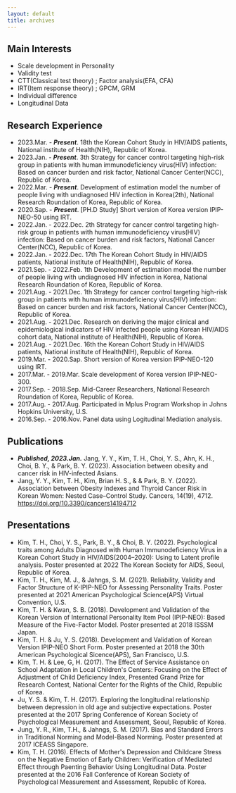 ```yaml
---
layout: default
title: archives
---
```

  
  
## **Main Interests**
* Scale development in Personality  
* Validity test
* CTT(Classical test theory) ; Factor analysis(EFA, CFA) 
* IRT(Item response theory) ; GPCM, GRM
* Individual difference
* Longitudinal Data
  
  
## **Research Experience**
*  2023.Mar. - ***Present***. 18th the Korean Cohort Study in HIV/AIDS patients, National institute of Health(NIH), Republic of Korea.
*  2023.Jan. - ***Present***. 3th Strategy for cancer control targeting high-risk group in patients with human immunodeficiency virus(HIV) infection: Based on cancer burden and risk factor, National Cancer Center(NCC), Republic of Korea.
*  2022.Mar. - ***Present***. Development of estimation model the number of people living with undiagnosed HIV infection in Korea(2th), National Research Roundation of Korea, Republic of Korea. 
*  2020.Sap. - ***Present***. [PH.D Study] Short version of Korea version IPIP-NEO-50 using IRT.
*  2022.Jan. - 2022.Dec. 2th Strategy for cancer control targeting high-risk group in patients with human immunodeficiency virus(HIV) infection: Based on cancer burden and risk factors, National Cancer Center(NCC), Republic of Korea.
*  2022.Jan. - 2022.Dec. 17th The Korean Cohort Study in HIV/AIDS patients, National institute of Health(NIH), Republic of Korea.
*  2021.Sep. - 2022.Feb. 1th Development of estimation model the number of people living with undiagnosed HIV infection in Korea, National Research Roundation of Korea, Republic of Korea.
*  2021.Aug. - 2021.Dec. 1th Strategy for cancer control targeting high-risk group in patients with human immunodeficiency virus(HIV) infection: Based on cancer burden and risk factors, National Cancer Center(NCC), Republic of Korea.
*  2021.Aug. - 2021.Dec. Research on deriving the major clinical and epidemiological indicators of HIV infected people using Korean HIV/AIDS cohort data, National institute of Health(NIH), Republic of Korea.
*  2021.Aug. - 2021.Dec. 16th the Korean Cohort Study in HIV/AIDS patients, National institute of Health(NIH), Republic of Korea.
*  2019.Mar. - 2020.Sap. Short version of Korea version IPIP-NEO-120 using IRT.
*  2017.Mar. - 2019.Mar. Scale development of Korea version IPIP-NEO-300.
*  2017.Sep. - 2018.Sep. Mid-Career Researchers, National Research Roundation of Korea, Republic of Korea. 
*  2017.Aug. - 2017.Aug. Participated in Mplus Program Workshop in Johns Hopkins University, U.S. 
*  2016.Sep. - 2016.Nov. Panel data using Logitudinal Mediation analysis.

## **Publications** 
* ***Published, 2023.Jan.*** Jang, Y. Y., Kim, T. H., Choi, Y. S., Ahn, K. H., Choi, B. Y., & Park, B. Y. (2023). Association between obesity and cancer risk in HIV-infected Asians. 
* Jang, Y. Y., Kim, T. H., Kim, Brian H. S., & & Park, B. Y. (2022). Association between Obesity Indexes and Thyroid Cancer Risk in Korean Women: Nested Case–Control Study. Cancers, 14(19), 4712. https://doi.org/10.3390/cancers14194712
  
## **Presentations** 
* Kim, T. H., Choi, Y. S., Park, B. Y., & Choi, B. Y. (2022). Psychological traits among Adults Diagnosed with Human Immunodeficiency Virus in a Korean Cohort Study in HIV/AIDS(2004–2020): Using to Latent profile analysis. Poster presented at 2022 The Korean Society for AIDS, Seoul, Republic of Korea.
* Kim, T. H., Kim, M. J., & Jahngs, S. M. (2021). Reliability, Validity and Factor Structure of K-IPIP-NEO for Assessing Personality Traits. Poster presented at 2021 American Psychological Science(APS) Virtual Convention, U.S.
* Kim, T. H. & Kwan, S. B. (2018). Development and Validation of the Korean Version of International Personality Item Pool (IPIP-NEO): Based Measure of the Five-Factor Model. Poster presented at 2018 ISSSM Japan.
* Kim, T. H. & Ju, Y. S. (2018). Development and Validation of Korean Version IPIP-NEO Short Form. Poster presented at 2018 the 30th American Psychological Sicence(APS), San Francisco, U.S.
* Kim, T. H. & Lee, G, H. (2017). The Effect of Service Assistance on School Adaptation in Local Children's Centers: Focusing on the Effect of Adjustment of Child Deficiency Index, Presented Grand Prize for Research Contest, National Center for the Rights of the Child, Republic of Korea. 
* Ju, Y. S. & Kim, T. H. (2017). Exploring the longitudinal relationship between depression in old age and subjective expectations. Poster presented at the 2017 Spring Conference of Korean Society of Psychological Measurement and Assessment, Seoul, Republic of Korea.
* Jung, Y. R., Kim, T.H., & Jahngs, S. M. (2017). Bias and Standard Errors in Traditional Norming and Model-Based Norming. Poster presented at 2017 ICEASS Singapore.
* Kim, T. H. (2016). Effects of Mother's Depression and Childcare Stress on the Negative Emotion of Early Children: Verification of Mediated Effect through Paenting Behavior Using Longitudinal Data. Poster presented at the 2016 Fall Conference of Korean Society of Psychological Measurement and Assessment, Republic of Korea.

